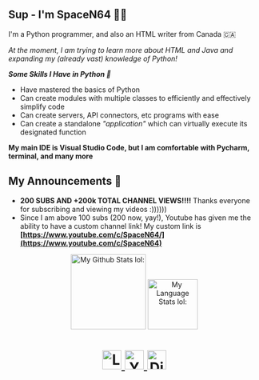 ## Sup - I'm SpaceN64 👨‍💻

I'm a Python programmer, and also an HTML writer from Canada 🇨🇦

_At the moment, I am trying to learn more about *HTML* and *Java* and expanding my (already vast) knowledge of *Python*!_

***Some Skills I Have in Python 🐍***
- Have mastered the basics of Python
- Can create modules with multiple classes to efficiently and effectively simplify code
- Can create servers, API connectors, etc programs with ease  
- Can create a standalone _"application"_ which can virtually execute its designated function

**My main IDE is Visual Studio Code, but I am comfortable with Pycharm, terminal, and many more**

## My Announcements 📣
- **200 SUBS AND +200k TOTAL CHANNEL VIEWS!!!!** Thanks everyone for subscribing and viewing my videos :))))))
- Since I am above 100 subs (200 now, yay!), Youtube has given me the ability to have a custom channel link! My custom link is **[https://www.youtube.com/c/SpaceN64/](https://www.youtube.com/c/SpaceN64)**


<!--Github Stats-->
<div align="center"> 

  <img height=150 src="https://github-readme-stats.vercel.app/api?username=SpaceN64&theme=github_dark&show_icons=true&hide=stars&hide_border=1&line_height=28&card_width=450&include_all_commits=true" alt="My Github Stats lol:" />
</a>

  <img height=100 src="https://github-readme-stats.vercel.app/api/top-langs/?username=SpaceN64&theme=github_dark&langs_count=10&layout=compact&hide_border=1" alt="My Language Stats lol:" />
</a>

<h1> <h1/>
  
<!--Link Buttons-->
<a href="https://linktr.ee/SpaceN64">
  <img alt="Linktree" width="auto" height="38" src="https://i.ibb.co/q7Yv5fP/button-linktree.png" />
</a>  
  
<a href="https://www.youtube.com/c/SpaceN64">
  <img alt="Youtube" width="auto" height="38" src="https://i.ibb.co/VDZrwHP/button-youtube.png" />
</a>
<a href="https://discords.com/bio/p/SpaceN64" />
  <img alt="Discord" width="auto" height="38" src="https://i.ibb.co/HNYR3Zp/button-discord-tag.png" />
